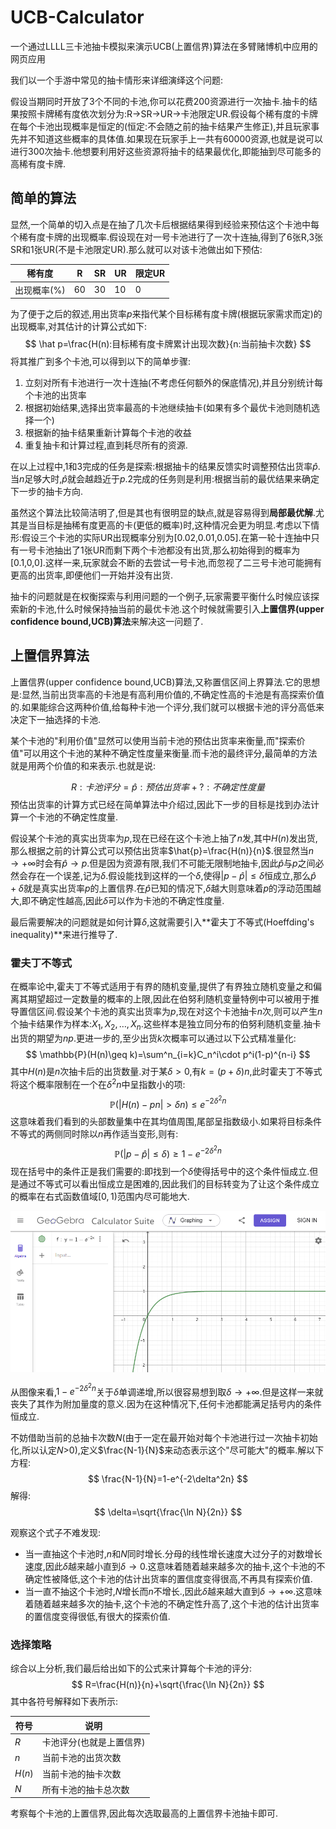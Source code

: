 # UCB-Calculator
一个通过LLLL三卡池抽卡模拟来演示UCB(上置信界)算法在多臂赌博机中应用的网页应用


我们以一个手游中常见的抽卡情形来详细演绎这个问题:

假设当期同时开放了3个不同的卡池,你可以花费200资源进行一次抽卡.抽卡的结果按照卡牌稀有度依次划分为:R→SR→UR→卡池限定UR.假设每个稀有度的卡牌在每个卡池出现概率是恒定的(恒定:不会随之前的抽卡结果产生修正),并且玩家事先并不知道这些概率的具体值.如果现在玩家手上一共有60000资源,也就是说可以进行300次抽卡.他想要利用好这些资源将抽卡的结果最优化,即能抽到尽可能多的高稀有度卡牌.

## 简单的算法

显然,一个简单的切入点是在抽了几次卡后根据结果得到经验来预估这个卡池中每个稀有度卡牌的出现概率.假设现在对一号卡池进行了一次十连抽,得到了6张R,3张SR和1张UR(不是卡池限定UR).那么就可以对该卡池做出如下预估:

| 稀有度      | R    | SR   | UR   | 限定UR |
| ----------- | ---- | ---- | ---- | ------ |
| 出现概率(%) | 60   | 30   | 10   | 0      |

为了便于之后的叙述,用出货率$p$来指代某个目标稀有度卡牌(根据玩家需求而定)的出现概率,对其估计的计算公式如下:
$$
\hat p=\frac{H(n):目标稀有度卡牌累计出现次数}{n:当前抽卡次数}
$$
将其推广到多个卡池,可以得到以下的简单步骤:

1. 立刻对所有卡池进行一次十连抽(不考虑任何额外的保底情况),并且分别统计每个卡池的出货率
2. 根据初始结果,选择出货率最高的卡池继续抽卡(如果有多个最优卡池则随机选择一个)
3. 根据新的抽卡结果重新计算每个卡池的收益
4. 重复抽卡和计算过程,直到耗尽所有的资源.

在以上过程中,1和3完成的任务是探索:根据抽卡的结果反馈实时调整预估出货率$\hat p$.当$n$足够大时,$\hat p$就会越趋近于$p$.2完成的任务则是利用:根据当前的最优结果来确定下一步的抽卡方向.

虽然这个算法比较简洁明了,但是其也有很明显的缺点,就是容易得到**局部最优解**.尤其是当目标是抽稀有度更高的卡(更低的概率)时,这种情况会更为明显.考虑以下情形:假设三个卡池的实际UR出现概率分别为[0.02,0.01,0.05].在第一轮十连抽中只有一号卡池抽出了1张UR而剩下两个卡池都没有出货,那么初始得到的概率为[0.1,0,0].这样一来,玩家就会不断的去尝试一号卡池,而忽视了二三号卡池可能拥有更高的出货率,即便他们一开始并没有出货.

抽卡的问题就是在权衡探索与利用问题的一个例子,玩家需要平衡什么时候应该探索新的卡池,什么时候保持抽当前的最优卡池.这个时候就需要引入**上置信界(upper confidence bound,UCB)算法**来解决这一问题了.

## 上置信界算法

上置信界(upper confidence bound,UCB)算法,又称置信区间上界算法.它的思想是:显然,当前出货率高的卡池是有高利用价值的,不确定性高的卡池是有高探索价值的.如果能综合这两种价值,给每种卡池一个评分,我们就可以根据卡池的评分高低来决定下一抽选择的卡池.

某个卡池的"利用价值"显然可以使用当前卡池的预估出货率来衡量,而"探索价值"可以用这个卡池的某种不确定性度量来衡量.而卡池的最终评分,最简单的方法就是用两个价值的和来表示.也就是说:

$$
R:卡池评分 = \hat p:预估出货率 + ?:不确定性度量
$$
预估出货率的计算方式已经在简单算法中介绍过,因此下一步的目标是找到办法计算一个卡池的不确定性度量.

假设某个卡池的真实出货率为$p$,现在已经在这个卡池上抽了$n$发,其中$H(n)$发出货,那么根据之前的计算公式可以预估出货率$\hat{p}=\frac{H(n)}{n}$.很显然当$n\rightarrow +\infty$时会有$\hat p \rightarrow p$.但是因为资源有限,我们不可能无限制地抽卡,因此$\hat p$与$p$之间必然会存在一个误差,记为$\delta$.假设能找到这样的一个$\delta$,使得$|p-\hat p|\leq\delta$恒成立,那么$\hat p+\delta$就是真实出货率$p$的上置信界.在$\hat p$已知的情况下,$\delta$越大则意味着$p$的浮动范围越大,即不确定性越高,因此$\delta$可以作为卡池的不确定性度量.

最后需要解决的问题就是如何计算$\delta$,这就需要引入**霍夫丁不等式(Hoeffding's inequality)**来进行推导了.

### 霍夫丁不等式

在概率论中,霍夫丁不等式适用于有界的随机变量,提供了有界独立随机变量之和偏离其期望超过一定数量的概率的上限,因此在伯努利随机变量特例中可以被用于推导置信区间.假设某个卡池的真实出货率为$p$,现在对这个卡池抽卡$n$次,则可以产生$n$个抽卡结果作为样本:$X_1,X_2,\dots,X_n$.这些样本是独立同分布的伯努利随机变量.抽卡出货的期望为$np$.更进一步的,至少出货$k$次概率可以通过以下公式精准量化:
$$
\mathbb{P}(H(n)\geq k)=\sum^n_{i=k}C_n^i\cdot p^i(1-p)^{n-i}
$$
其中$H(n)$是$n$次抽卡后的出货数量.对于某$\delta>0$,有$k=(p+\delta)n$,此时霍夫丁不等式将这个概率限制在一个在$\delta^2n$中呈指数小的项:
$$
\mathbb{P}(|H(n)-pn| >\delta n)\leq e^{-2\delta^2n}
$$
这意味着我们看到的头部数量集中在其均值周围,尾部呈指数级小.如果将目标条件不等式的两侧同时除以$n$再作适当变形,则有:
$$
\mathbb{P}(|p-\hat p|\leq\delta)\geq 1-e^{-2\delta^2n}
$$
现在括号中的条件正是我们需要的:即找到一个$\delta$使得括号中的这个条件恒成立.但是通过不等式可以看出恒成立是困难的,因此我们的目标转变为了让这个条件成立的概率在右式函数值域$[0,1)$范围内尽可能地大.

![image-20240505002204659](./Pre.assets/image-20240505002204659.png)

从图像来看,$1-e^{-2\delta^2n}$关于$\delta$单调递增,所以很容易想到取$\delta\rightarrow+\infty$.但是这样一来就丧失了其作为附加量度的意义.因为在这种情况下,任何卡池都能满足括号内的条件恒成立.

不妨借助当前的总抽卡次数$N$(由于一定在最开始对每个卡池进行过一次抽卡初始化,所以认定$N$>0),定义$\frac{N-1}{N}$​来动态表示这个"尽可能大"的概率.解以下方程:
$$
\frac{N-1}{N}=1-e^{-2\delta^2n}
$$
解得:
$$
\delta=\sqrt{\frac{\ln N}{2n}}
$$

观察这个式子不难发现:

- 当一直抽这个卡池时,$n$和$N$同时增长.分母的线性增长速度大过分子的对数增长速度,因此$\delta$越来越小直到$\delta\rightarrow 0$.这意味着随着越来越多次的抽卡,这个卡池的不确定性被降低,这个卡池的估计出货率的置信度变得很高,不再具有探索价值.
- 当一直不抽这个卡池时,$N$增长而$n$不增长.,因此$\delta$越来越大直到$\delta\rightarrow +\infty$.这意味着随着越来越多次的抽卡,这个卡池的不确定性升高了,这个卡池的估计出货率的置信度变得很低,有很大的探索价值.

### 选择策略

综合以上分析,我们最后给出如下的公式来计算每个卡池的评分:
$$
R=\frac{H(n)}{n}+\sqrt{\frac{\ln N}{2n}}
$$
其中各符号解释如下表所示:

| 符号   | 说明                     |
| ------ | ------------------------ |
| $R$    | 卡池评分(也就是上置信界) |
| $n$    | 当前卡池的出货次数       |
| $H(n)$ | 当前卡池的抽卡次数       |
| $N$    | 所有卡池的抽卡总次数     |

考察每个卡池的上置信界,因此每次选取最高的上置信界卡池抽卡即可.